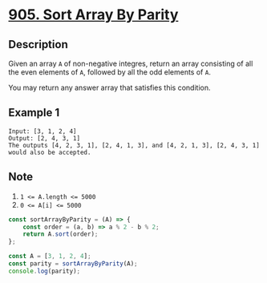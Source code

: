 # [905. Sort Array By Parity](https://leetcode.com/problems/sort-array-by-parity/description/)

## Description
Given an array `A` of non-negative integres, return an array consisting of all the even elements of `A`, followed by all the odd elements of `A`.  

You may return any answer array that satisfies this condition.  

## Example 1
```
Input: [3, 1, 2, 4]
Output: [2, 4, 3, 1]
The outputs [4, 2, 3, 1], [2, 4, 1, 3], and [4, 2, 1, 3], [2, 4, 3, 1] would also be accepted.
```

## Note
1. `1 <= A.length <= 5000`
2. `0 <= A[i] <= 5000`

```javascript
const sortArrayByParity = (A) => {
	const order = (a, b) => a % 2 - b % 2;
	return A.sort(order);
};

const A = [3, 1, 2, 4];
const parity = sortArrayByParity(A);
console.log(parity);
```